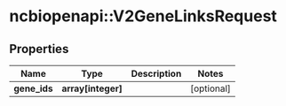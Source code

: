 # ncbiopenapi::V2GeneLinksRequest


## Properties
Name | Type | Description | Notes
------------ | ------------- | ------------- | -------------
**gene_ids** | **array[integer]** |  | [optional] 


